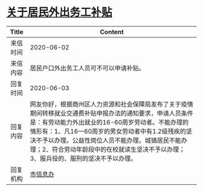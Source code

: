# <a href="http://www.shangluo.gov.cn/zmhd/ldxxxx.jsp?urltype=leadermail.LeaderMailContentUrl&wbtreeid=1112&leadermailid=5956">关于居民外出务工补贴</a>
| Title |                                                                                        Content                                                                                         |
|:-----:|----------------------------------------------------------------------------------------------------------------------------------------------------------------------------------------|
| 来信时间  | 2020-06-02                                                                                                                                                                             |
| 来信内容  | 居民户口外出务工人员可不可以申请补贴。                                                                                                                                                                    |
| 回复时间  | 2020-06-03                                                                                                                                                                             |
| 回复内容  | 网友你好，根据商州区人力资源和社会保障局发布了关于疫情期间转移就业交通费补贴申报办法的通知要求，申请人员条件是：有劳动能力外出就业的16-60周岁劳动者。不能办理的情形有：1、凡16一60周岁的男女劳动者中有1.2级残疾的坚决不予以办理。公益性岗位人员不能办理。城镇居民不能办理；2、符合劳动年龄段中的在校就读生坚决不予以办理；3、服兵役的、服刑的坚决不予以办理。 |
| 回复机构  | <a href="../../category/agencies/市信息办.md">市信息办</a>                                                                                                                                     |